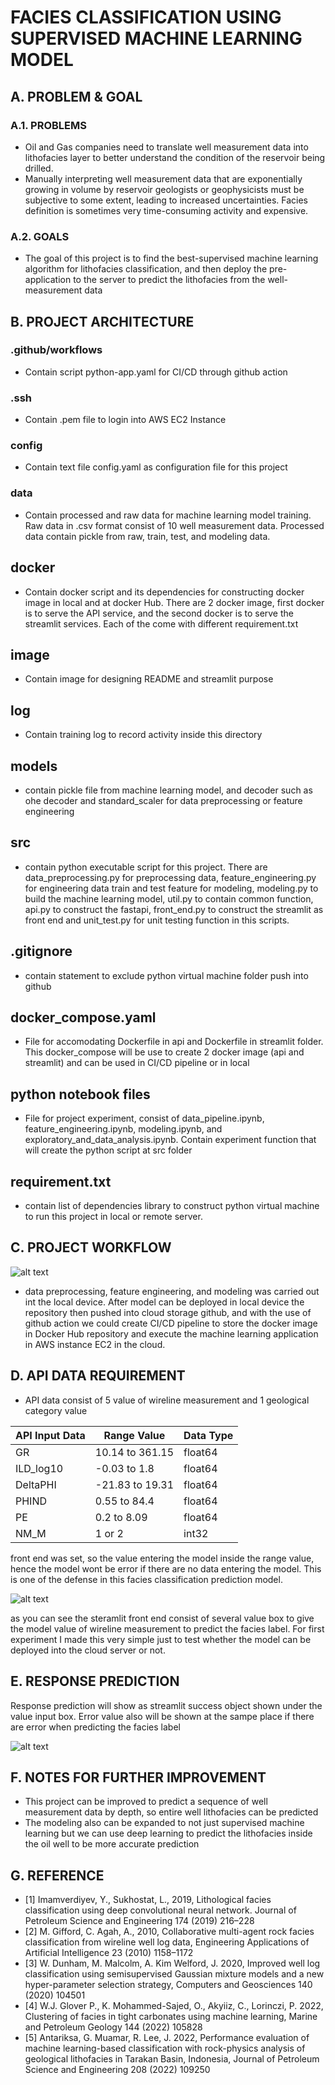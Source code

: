 # FACIES CLASSIFICATION USING SUPERVISED MACHINE LEARNING MODEL

## A. PROBLEM & GOAL
### A.1. PROBLEMS
- Oil and Gas companies need to translate well measurement data into lithofacies layer to better understand the condition of the reservoir being drilled.
- Manually interpreting well measurement data that are exponentially growing in volume by reservoir geologists or geophysicists must be subjective to some extent, leading to increased uncertainties.
Facies definition is sometimes very time-consuming activity and expensive.
### A.2. GOALS
- The goal of this project is to find the best-supervised machine learning algorithm for lithofacies classification, and then deploy the pre-application to the server to predict the lithofacies from the well-measurement data

## B. PROJECT ARCHITECTURE
### .github/workflows
- Contain script python-app.yaml for CI/CD through github action
### .ssh
- Contain .pem file to login into AWS EC2 Instance
### config
- Contain text file config.yaml as configuration file for this project
### data
- Contain processed and raw data for machine learning model training. Raw data in .csv format consist of 10 well measurement data. Processed data contain pickle from raw, train, test, and modeling data. 
## docker
- Contain docker script and its dependencies for constructing docker image in local and at docker Hub. There are 2 docker image, first docker is to serve the API service, and the second docker is to serve the streamlit services. Each of the come with different requirement.txt
## image
- Contain image for designing README and streamlit purpose
## log 
- Contain training log to record activity inside this directory
## models
- contain pickle file from machine learning model, and decoder such as ohe decoder and standard_scaler for data preprocessing or feature engineering
## src 
- contain python executable script for this project. There are data_preprocessing.py for preprocessing data, feature_engineering.py for engineering data train and test feature for modeling, modeling.py to build the machine learning model, util.py to contain common function, api.py to construct the fastapi, front_end.py to construct the streamlit as front end and unit_test.py for unit testing function in this scripts. 
## .gitignore
- contain statement to exclude python virtual machine folder push into github
## docker_compose.yaml 
- File for accomodating Dockerfile in api and Dockerfile in streamlit folder. This docker_compose will be use to create 2 docker image (api and streamlit) and can be used in CI/CD pipeline or in local
## python notebook files
- File for project experiment, consist of data_pipeline.ipynb, feature_engineering.ipynb, modeling.ipynb, and exploratory_and_data_analysis.ipynb. Contain experiment function that will create the python script at src folder
## requirement.txt
- contain list of dependencies library to construct python virtual machine to run this project in local or remote server. 

## C. PROJECT WORKFLOW
![alt text](image/workflow_project.jpg)

- data preprocessing, feature engineering, and modeling was carried out int the local device. After model can be deployed in local device the repository then pushed into cloud storage github, and with the use of github action we could create CI/CD pipeline to store the docker image in Docker Hub repository and execute the machine learning application in AWS instance EC2 in the cloud.

## D. API DATA REQUIREMENT 

- API data consist of 5 value of wireline measurement and 1 geological category value

| API Input Data | Range Value | Data Type
| ----------- | ----------- | ---- |
| GR      | 10.14 to 361.15    | float64
| ILD_log10   | -0.03 to 1.8   | float64
| DeltaPHI  | -21.83 to 19.31  | float64
| PHIND   | 0.55 to 84.4       | float64
| PE  | 0.2 to 8.09            | float64
| NM_M   | 1 or 2| int32 |

front end was set, so the value entering the model inside the range value, hence the model wont be error if there are no data entering the model. This is one of the defense in this facies classification prediction model. 

![alt text](image/lithofacies_classification_streamlit.png)

as you can see the steramlit front end consist of several value box to give the model value of wireline measurement to predict the facies label. For first experiment I made this very simple just to test whether the model can be deployed into the cloud server or not.

## E. RESPONSE PREDICTION

Response prediction will show as streamlit success object shown under the value input box. Error value also will be shown at the sampe place if there are error when predicting the facies label

![alt text](image/lithofacies_classification_prediction.png)

## F. NOTES FOR FURTHER IMPROVEMENT
- This project can be improved to predict a sequence of well measurement data by depth, so entire well lithofacies can be predicted
- The modeling also can be expanded to not just supervised machine learning but we can use deep learning to predict the lithofacies inside the oil well to be more accurate prediction

## G. REFERENCE
- [1] Imamverdiyev, Y., Sukhostat, L., 2019, Lithological facies classification using deep convolutional neural network. Journal of Petroleum Science and Engineering 174 (2019) 216–228
- [2] M. Gifford, C. Agah, A., 2010, Collaborative multi-agent rock facies classification from wireline well log data, Engineering Applications of Artificial Intelligence 23 (2010) 1158–1172
- [3] W. Dunham, M. Malcolm, A. Kim Welford, J. 2020, Improved well log classification using semisupervised Gaussian mixture models and a new hyper-parameter selection strategy, Computers and Geosciences 140 (2020) 104501
- [4] W.J. Glover P., K. Mohammed-Sajed, O., Akyiiz, C., Lorinczi, P. 2022, Clustering of facies in tight carbonates using machine learning, Marine and Petroleum Geology 144 (2022) 105828
- [5] Antariksa, G. Muamar, R. Lee, J. 2022, Performance evaluation of machine learning-based classification with rock-physics analysis of geological lithofacies in Tarakan Basin, Indonesia, Journal of Petroleum Science and Engineering 208 (2022) 109250
